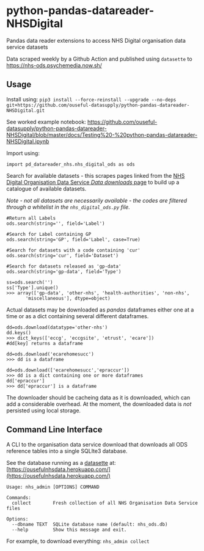 # python-pandas-datareader-NHSDigital
Pandas data reader extensions to access NHS Digital organisation data service datasets


Data scraped weekly by a Github Action and published using `datasette` to https://nhs-ods.psychemedia.now.sh/

## Usage

Install using: `pip3 install --force-reinstall --upgrade --no-deps git+https://github.com/ouseful-datasupply/python-pandas-datareader-NHSDigital.git`

See worked example notebook: https://github.com/ouseful-datasupply/python-pandas-datareader-NHSDigital/blob/master/docs/Testing%20-%20python-pandas-datareader-NHSDigital.ipynb


Import using:
```
import pd_datareader_nhs.nhs_digital_ods as ods
```

Search for available datasets - this scrapes pages linked from the [NHS Digital Organisation Data Service *Data downloads* page](https://digital.nhs.uk/organisation-data-service/data-downloads) to build up a catalogue of available datasets.

*Note - not all datasets are necessarily available - the codes are filtered through a whitelist in the `nhs_digital_ods.py` file.*

```
#Return all Labels
ods.search(string='', field='Label')

#Search for Label containing GP
ods.search(string='GP', field='Label', case=True)

#Search for datasets with a code containing 'cur'
ods.search(string='cur', field='Dataset')

#Search for datasets released as 'gp-data'
ods.search(string='gp-data', field='Type')

ss=ods.search('')
ss['Type'].unique()
>>> array(['gp-data', 'other-nhs', 'health-authorities', 'non-nhs',
       'miscellaneous'], dtype=object)
```

Actual datasets may be downloaded as *pandas* dataframes either one at a time or as a dict containing several different dataframes.

```    
dd=ods.download(datatype='other-nhs')
dd.keys()
>>> dict_keys(['eccg', 'eccgsite', 'etrust', 'ecare'])
#dd[key] returns a dataframe

dd=ods.download('ecarehomesucc')
>>> dd is a dataframe

dd=ods.download(['ecarehomesucc','epraccur'])
>>> dd is a dict containing one or more dataframes
dd['epraccur']
>>> dd['epraccur'] is a dataframe
```

The downloader should be cacheing data as it is downloaded, which can add a considerable overhead. At the moment, the downloaded data is *not* persisted using local storage. 

## Command Line Interface

A CLI to the organisation data service download that downloads all ODS reference tables into a single SQLIte3 database.

See the database running as a [datasette](https://github.com/simonw/datasette) at: [https://ousefulnhsdata.herokuapp.com/](https://ousefulnhsdata.herokuapp.com/)

```
Usage: nhs_admin [OPTIONS] COMMAND

Commands: 
  collect        Fresh collection of all NHS Organisation Data Service files       

Options:
  --dbname TEXT  SQLite database name (default: nhs_ods.db)
  --help         Show this message and exit.
```

For example, to download everything: `nhs_admin collect`
